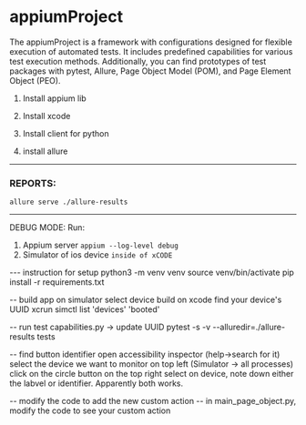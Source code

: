 # appiumProject
The appiumProject is a framework with configurations designed 
for flexible execution of automated tests. It includes predefined 
capabilities for various test execution methods. Additionally, you 
can find prototypes of test packages with pytest, Allure, 
Page Object Model (POM), and Page Element Object (PEO).

1. Install appium lib

2. Install xcode

3. Install client for python 

4. install allure



____
### REPORTS:
```allure serve ./allure-results```
____
DEBUG MODE:
Run:
1. Appium server
```appium --log-level debug```
2. Simulator of ios device
```inside of xCODE```



--- instruction for setup
python3 -m venv venv
source venv/bin/activate
pip install -r requirements.txt

-- build app on simulator
select device
build on xcode
find your device's UUID
 xcrun simctl list 'devices' 'booted'

-- run test
capabilities.py -> update UUID
pytest -s -v --alluredir=./allure-results tests


-- find button identifier
open accessibility inspector (help->search for it)
select the device we want to monitor on top left (Simulator -> all processes)
click on the circle button on the top right
select on device, note down either the labvel or identifier. Apparently both works. 

-- modify the code to add the new custom action
-- in main_page_object.py, modify the code to see your custom action
